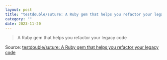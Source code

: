 ```yaml
---
layout: post
title: "testdouble/suture: A Ruby gem that helps you refactor your legacy code"
category: ""
date: 2023-11-20
---
```


>A Ruby gem that helps you refactor your legacy code

Source: [testdouble/suture: A Ruby gem that helps you refactor your legacy code](https://github.com/testdouble/suture)
